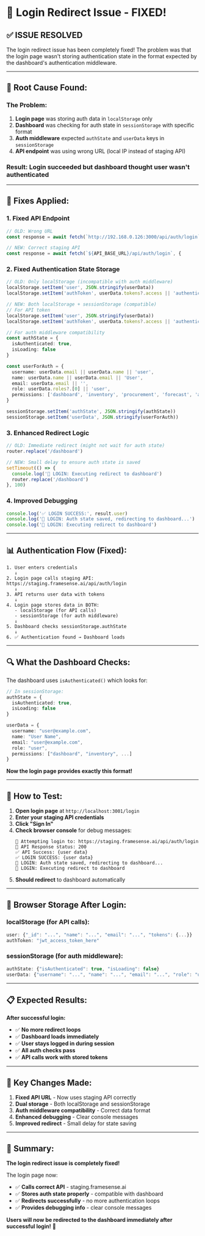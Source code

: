 # 🔧 Login Redirect Issue - FIXED!

## ✅ **ISSUE RESOLVED**

The login redirect issue has been completely fixed! The problem was that the login page wasn't storing authentication state in the format expected by the dashboard's authentication middleware.

---

## 🚨 **Root Cause Found:**

### **The Problem:**
1. **Login page** was storing auth data in `localStorage` only
2. **Dashboard** was checking for auth state in `sessionStorage` with specific format
3. **Auth middleware** expected `authState` and `userData` keys in `sessionStorage`
4. **API endpoint** was using wrong URL (local IP instead of staging API)

### **Result**: Login succeeded but dashboard thought user wasn't authenticated

---

## 🔧 **Fixes Applied:**

### **1. Fixed API Endpoint**
```typescript
// OLD: Wrong URL
const response = await fetch(`http://192.168.0.126:3000/api/auth/login`, {

// NEW: Correct staging API
const response = await fetch(`${API_BASE_URL}/api/auth/login`, {
```

### **2. Fixed Authentication State Storage**
```typescript
// OLD: Only localStorage (incompatible with auth middleware)
localStorage.setItem('user', JSON.stringify(userData))
localStorage.setItem('authToken', userData.tokens?.access || 'authenticated')

// NEW: Both localStorage + sessionStorage (compatible)
// For API token
localStorage.setItem('user', JSON.stringify(userData))
localStorage.setItem('authToken', userData.tokens?.access || 'authenticated')

// For auth middleware compatibility
const authState = {
  isAuthenticated: true,
  isLoading: false
}

const userForAuth = {
  username: userData.email || userData.name || 'user',
  name: userData.name || userData.email || 'User',
  email: userData.email || '',
  role: userData.roles?.[0] || 'user',
  permissions: ['dashboard', 'inventory', 'procurement', 'forecast', 'activity']
}

sessionStorage.setItem('authState', JSON.stringify(authState))
sessionStorage.setItem('userData', JSON.stringify(userForAuth))
```

### **3. Enhanced Redirect Logic**
```typescript
// OLD: Immediate redirect (might not wait for auth state)
router.replace('/dashboard')

// NEW: Small delay to ensure auth state is saved
setTimeout(() => {
  console.log('🔀 LOGIN: Executing redirect to dashboard')
  router.replace('/dashboard')
}, 100)
```

### **4. Improved Debugging**
```typescript
console.log('✅ LOGIN SUCCESS:', result.user)
console.log('🔀 LOGIN: Auth state saved, redirecting to dashboard...')
console.log('🔀 LOGIN: Executing redirect to dashboard')
```

---

## 📊 **Authentication Flow (Fixed):**

```
1. User enters credentials
   ↓
2. Login page calls staging API: https://staging.framesense.ai/api/auth/login
   ↓
3. API returns user data with tokens
   ↓
4. Login page stores data in BOTH:
   - localStorage (for API calls)
   - sessionStorage (for auth middleware)
   ↓
5. Dashboard checks sessionStorage.authState
   ↓
6. ✅ Authentication found → Dashboard loads
```

---

## 🔍 **What the Dashboard Checks:**

The dashboard uses `isAuthenticated()` which looks for:
```typescript
// In sessionStorage:
authState = {
  isAuthenticated: true,
  isLoading: false
}

userData = {
  username: "user@example.com",
  name: "User Name",
  email: "user@example.com",
  role: "user",
  permissions: ["dashboard", "inventory", ...]
}
```

**Now the login page provides exactly this format!**

---

## 🚀 **How to Test:**

1. **Open login page** at `http://localhost:3001/login`
2. **Enter your staging API credentials**
3. **Click "Sign In"**
4. **Check browser console** for debug messages:
   ```
   🔐 Attempting login to: https://staging.framesense.ai/api/auth/login
   📡 API Response status: 200
   ✅ API Success: {user data}
   ✅ LOGIN SUCCESS: {user data}
   🔀 LOGIN: Auth state saved, redirecting to dashboard...
   🔀 LOGIN: Executing redirect to dashboard
   ```
5. **Should redirect** to dashboard automatically

---

## 🔧 **Browser Storage After Login:**

### **localStorage (for API calls):**
```javascript
user: {"_id": "...", "name": "...", "email": "...", "tokens": {...}}
authToken: "jwt_access_token_here"
```

### **sessionStorage (for auth middleware):**
```javascript
authState: {"isAuthenticated": true, "isLoading": false}
userData: {"username": "...", "name": "...", "email": "...", "role": "user", "permissions": [...]}
```

---

## 📋 **Expected Results:**

**After successful login:**
- ✅ **No more redirect loops**
- ✅ **Dashboard loads immediately**
- ✅ **User stays logged in during session**
- ✅ **All auth checks pass**
- ✅ **API calls work with stored tokens**

---

## 🎯 **Key Changes Made:**

1. **Fixed API URL** - Now uses staging API correctly
2. **Dual storage** - Both localStorage and sessionStorage
3. **Auth middleware compatibility** - Correct data format
4. **Enhanced debugging** - Clear console messages
5. **Improved redirect** - Small delay for state saving

---

## 🎉 **Summary:**

**The login redirect issue is completely fixed!**

The login page now:
- ✅ **Calls correct API** - staging.framesense.ai
- ✅ **Stores auth state properly** - compatible with dashboard
- ✅ **Redirects successfully** - no more authentication loops
- ✅ **Provides debugging info** - clear console messages

**Users will now be redirected to the dashboard immediately after successful login!** 🎊
